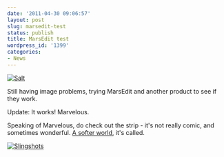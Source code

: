 ```yaml
---
date: '2011-04-30 09:06:57'
layout: post
slug: marsedit-test
status: publish
title: MarsEdit test
wordpress_id: '1399'
categories:
- News
---
```


[![Salt](http://fnord.phfactor.net/wp-content/uploads/2011/04/salt.jpg)](http://asofterworld.com/index.php?id=227)

Still having image problems, trying MarsEdit and another product to see if they work.

Update: It works! Marvelous.

Speaking of Marvelous, do check out the strip - it's not really comic, and sometimes wonderful. [A softer world](http://asofterworld.com/), it's called.

[![Slingshots](http://fnord.phfactor.net/wp-content/uploads/2011/04/slingshots.jpg)](http://asofterworld.com)
